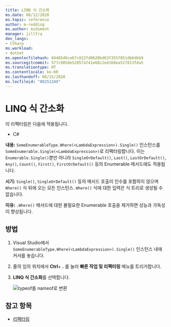 ```yaml
---
title: LINQ 식 간소화
ms.date: 08/12/2020
ms.topic: reference
author: m-redding
ms.author: midumont
manager: jillfra
dev_langs:
- CSharp
ms.workload:
- dotnet
ms.openlocfilehash: 04485d6ce67c822fd0620bd63f3557851db6dbb9
ms.sourcegitcommit: 577c905de52057a741e68c2ed168ea527813fda5
ms.translationtype: HT
ms.contentlocale: ko-KR
ms.lasthandoff: 08/15/2020
ms.locfileid: "88251349"
---
```

# <a name="simplify-linq-expression"></a>LINQ 식 간소화

이 리팩터링은 다음에 적용됩니다.

- C#

**내용:** `SomeEnumerableType.Where(<LambdaExpression>).Single()` 인스턴스를 `SomeEnumerable.Single(<LambdaExpression>)`로 리팩터링합니다. 이는 `Enumerable.Single()`뿐만 아니라 `SingleOrDefault()`, `Last()`, `LastOrDefault()`, `Any()`, `Count()`, `First()`, `FirstOrDefault()` 등의 Enumerable 메서드에도 적용됩니다.

**시기:**  `Single()`, `SingleOrDefault()` 등의 메서드 호출이 인수를 포함하지 않으며 `Where()` 식 뒤에 오는 모든 인스턴스. `Where()` 식에 대한 입력은 식 트리로 생성될 수 없습니다.

**이유:** `.Where()` 메서드에 대한 불필요한 Enumerable 호출을 제거하면 성능과 가독성이 향상됩니다.

## <a name="how-to"></a>방법

1. Visual Studio에서 `SomeEnumerableType.Where(<LambdaExpression>).Single()` 인스턴스 내에 커서를 놓습니다.
2. 줄의 임의 위치에서 **Ctrl**+ **.** 를 눌러 **빠른 작업 및 리팩터링** 메뉴를 트리거합니다.
3. **LINQ 식 간소화**를 선택합니다.

   ![typeof를 nameof로 변환](media/simplify-linq-expression.png)

## <a name="see-also"></a>참고 항목

- [리팩터링](../refactoring-in-visual-studio.md)

